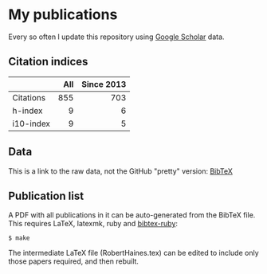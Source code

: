 # My publications

Every so often I update this repository using [Google Scholar][1] data.

## Citation indices

|   | All | Since 2013 |
|---|----:|-----------:|
| Citations | 855 | 703 |
| h-index | 9 | 6 |
| i10-index | 9 | 5 |

## Data

This is a link to the raw data, not the GitHub "pretty" version: [BibTeX][2]

## Publication list

A PDF with all publications in it can be auto-generated from the BibTeX file. This requires LaTeX, latexmk, ruby and [bibtex-ruby][3]:

```shell
$ make
```
The intermediate LaTeX file (RobertHaines.tex) can be edited to include only those papers required, and then rebuilt.

[1]: http://scholar.google.co.uk/citations?user=lIcRrmQAAAAJ&hl=en
[2]: https://raw.githubusercontent.com/hainesr/publications/master/RobertHaines.bib
[3]: https://rubygems.org/gems/bibtex-ruby
